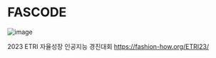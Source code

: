 # FASCODE
![image](https://github.com/uujeongLee/FASCODE/assets/139673395/3b355866-e47a-4a6c-89ff-686d03d131dd)

2023 ETRI 자율성장 인공지능 경진대회
https://fashion-how.org/ETRI23/

